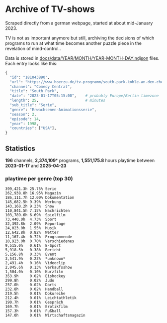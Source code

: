 # Archive of TV-shows

Scraped directly from a german webpage, started at about mid-January 2023.

TV is not as important anymore but still, archiving the decisions of which programs to run at what time
becomes another puzzle piece in the revelation of mind-control.. 

Data is stored in [docs/data/YEAR/MONTH/YEAR-MONTH-DAY.ndjson](docs/data/) files. 
Each entry looks like this:

```python
{
  "id": "181043890", 
  "url": "https://www.hoerzu.de/tv-programm/south-park-kohle-an-den-chefkoch/bid_181043890/", 
  "channel": "Comedy Central", 
  "title": "South Park", 
  "date": "2023-01-17T05:15:00",    # probably Europe/Berlin timezone 
  "length": 25,                     # minutes 
  "sub_title": "Serie", 
  "genre": "Erwachsenen-Animationsserie", 
  "season": 2, 
  "episode": 14, 
  "year": 1998, 
  "countries": ["USA"],
}
```

## Statistics

**196** channels, **2,374,109*** programs, **1,551,175.8** hours playtime between **2023-01-17** and **2025-04-23**


### playtime per genre (top 30)

    399,421.3h 25.75% Serie
    262,938.8h 16.95% Magazin
    186,111.7h 12.00% Dokumentation
    145,682.5h 9.39%  Werbung
    143,168.2h 9.23%  Show
    110,841.5h 7.15%  Nachrichten
    103,789.6h 6.69%  Spielfilm
    73,440.0h  4.73%  Sport
    32,392.8h  2.09%  Reportage
    24,023.0h  1.55%  Musik
    12,642.8h  0.82%  Wetter
    11,167.4h  0.72%  Programmende
    10,923.0h  0.70%  Verschiedenes
    9,515.0h   0.61%  E-Sport
    5,918.5h   0.38%  Bericht
    5,156.8h   0.33%  Event
    3,541.9h   0.23%  *unknown*
    2,491.4h   0.16%  Videoclip
    2,045.6h   0.13%  Verkaufsshow
    1,504.0h   0.10%  Kurzfilm
    353.9h     0.02%  Eishockey
    299.8h     0.02%  Judo
    257.0h     0.02%  Darts
    232.8h     0.02%  Handball
    219.5h     0.01%  Dokureihe
    212.4h     0.01%  Leichtathletik
    190.7h     0.01%  Gespräch
    169.7h     0.01%  Erotikfilm
    157.3h     0.01%  Fußball
    147.0h     0.01%  Wirtschaftsmagazin

